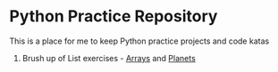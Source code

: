 # Python Practice Repository

This is a place for me to keep Python practice projects and code katas

1. Brush up of List exercises - [Arrays](./arrays.py) and [Planets](./planets.py)